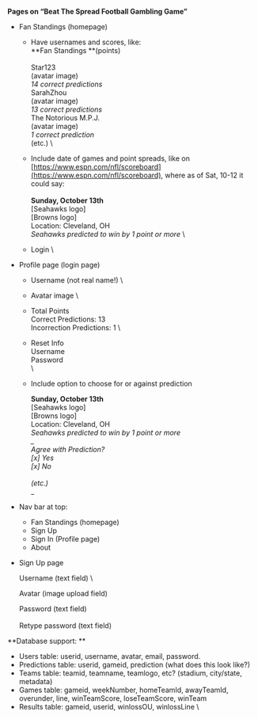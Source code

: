 **Pages on “Beat The Spread Football Gambling Game”**


*   Fan Standings (homepage) 
    *   Have usernames and scores, like: \
**Fan Standings **(points) \
 \
Star123 \
(avatar image) \
_14 correct predictions_ \
SarahZhou \
(avatar image) \
_13 correct predictions_ \
The Notorious M.P.J. \
(avatar image) \
_1 correct prediction_ \
(etc.) \

    *   Include date of games and point spreads, like on [https://www.espn.com/nfl/scoreboard](https://www.espn.com/nfl/scoreboard), where as of Sat, 10-12 it could say: \
 \
**Sunday, October 13th** \
[Seahawks logo] \
[Browns logo] \
Location: Cleveland, OH \
_Seahawks predicted to win by 1 point or more_ \

    *   Login \

*   Profile page (login page)
    *   Username (not real name!) \

    *   Avatar image \

    *   Total Points \
Correct Predictions: 13 \
Incorrection Predictions: 1 \

    *   Reset Info \
Username \
Password \
 \

    *   Include option to choose for or against prediction

        **Sunday, October 13th** \
[Seahawks logo] \
[Browns logo] \
Location: Cleveland, OH \
_Seahawks predicted to win by 1 point or more \
_ \
Agree with Prediction? \
[x] Yes \
[x] No \
 \
(etc.)_ \
_

*   Nav bar at top:
    *   Fan Standings (homepage)
    *   Sign Up
    *   Sign In (Profile page)
    *   About
*   Sign Up page

	Username (text field) \
	

	Avatar (image upload field)

	

	Password (text field) \
 \
	Retype password (text field)

**Database support: **



*   Users table: userid, username, avatar, email, password.
*   Predictions table: userid, gameid, prediction (what does this look like?)
*   Teams table: teamid, teamname, teamlogo, etc? (stadium, city/state, metadata)
*   Games table: gameid, weekNumber, homeTeamId, awayTeamId, overunder, line, winTeamScore, loseTeamScore, winTeam
*   Results table: gameid, userid, winlossOU, winlossLine \

